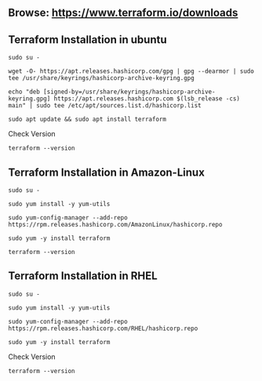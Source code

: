 ## Browse: https://www.terraform.io/downloads


## Terraform Installation in ubuntu

```
sudo su - 
```
```
wget -O- https://apt.releases.hashicorp.com/gpg | gpg --dearmor | sudo tee /usr/share/keyrings/hashicorp-archive-keyring.gpg
```
```
echo "deb [signed-by=/usr/share/keyrings/hashicorp-archive-keyring.gpg] https://apt.releases.hashicorp.com $(lsb_release -cs) main" | sudo tee /etc/apt/sources.list.d/hashicorp.list
```
```
sudo apt update && sudo apt install terraform
```
Check Version
```
terraform --version
```



## Terraform Installation in Amazon-Linux

```
sudo su - 
```
```
sudo yum install -y yum-utils
```
```
sudo yum-config-manager --add-repo https://rpm.releases.hashicorp.com/AmazonLinux/hashicorp.repo
```
```
sudo yum -y install terraform
```
```
terraform --version
```


## Terraform Installation in RHEL

```
sudo su - 
```
```
sudo yum install -y yum-utils
```
```
sudo yum-config-manager --add-repo https://rpm.releases.hashicorp.com/RHEL/hashicorp.repo
```
```
sudo yum -y install terraform
```

Check Version

```
terraform --version
```

